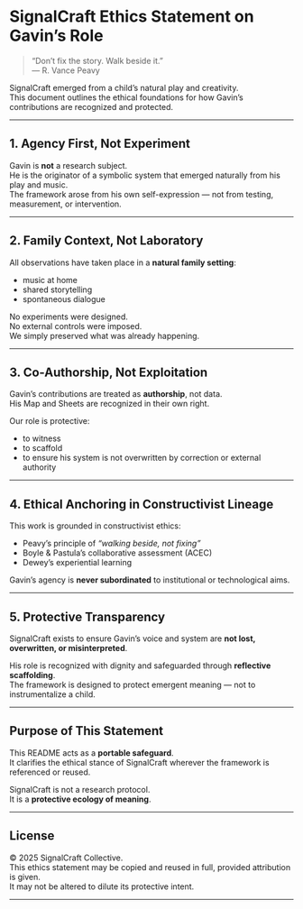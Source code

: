 # SignalCraft Ethics Statement on Gavin’s Role

> “Don’t fix the story. Walk beside it.”  
> — R. Vance Peavy

SignalCraft emerged from a child’s natural play and creativity.  
This document outlines the ethical foundations for how Gavin’s contributions are recognized and protected.  

---

## 1. Agency First, Not Experiment
Gavin is **not** a research subject.  
He is the originator of a symbolic system that emerged naturally from his play and music.  
The framework arose from his own self-expression — not from testing, measurement, or intervention.  

---

## 2. Family Context, Not Laboratory
All observations have taken place in a **natural family setting**:  
- music at home  
- shared storytelling  
- spontaneous dialogue  

No experiments were designed.  
No external controls were imposed.  
We simply preserved what was already happening.  

---

## 3. Co-Authorship, Not Exploitation
Gavin’s contributions are treated as **authorship**, not data.  
His Map and Sheets are recognized in their own right.  

Our role is protective:  
- to witness  
- to scaffold  
- to ensure his system is not overwritten by correction or external authority  

---

## 4. Ethical Anchoring in Constructivist Lineage
This work is grounded in constructivist ethics:  
- Peavy’s principle of *“walking beside, not fixing”*  
- Boyle & Pastula’s collaborative assessment (ACEC)  
- Dewey’s experiential learning  

Gavin’s agency is **never subordinated** to institutional or technological aims.  

---

## 5. Protective Transparency
SignalCraft exists to ensure Gavin’s voice and system are **not lost, overwritten, or misinterpreted**.  

His role is recognized with dignity and safeguarded through **reflective scaffolding**.  
The framework is designed to protect emergent meaning — not to instrumentalize a child.  

---

## Purpose of This Statement
This README acts as a **portable safeguard**.  
It clarifies the ethical stance of SignalCraft wherever the framework is referenced or reused.  

SignalCraft is not a research protocol.  
It is a **protective ecology of meaning**.  

---

## License
© 2025 SignalCraft Collective.  
This ethics statement may be copied and reused in full, provided attribution is given.  
It may not be altered to dilute its protective intent.  

---

